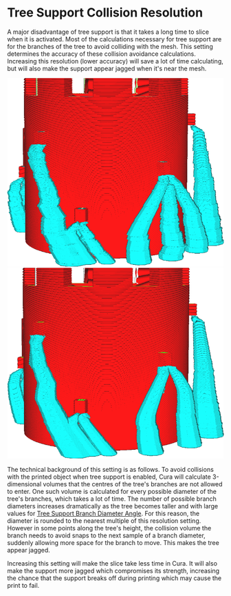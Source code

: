Tree Support Collision Resolution
====
A major disadvantage of tree support is that it takes a long time to slice when it is activated. Most of the calculations necessary for tree support are for the branches of the tree to avoid colliding with the mesh. This setting determines the accuracy of these collision avoidance calculations. Increasing this resolution (lower accuracy) will save a lot of time calculating, but will also make the support appear jagged when it's near the mesh.

<!--screenshot {
"image_path": "support_tree_collision_resolution_lo.png",
"models": [{"script": "castle_low.scad"}],
"camera_position": [-128, -63, 30],
"settings": {
    "z_seam_position": "backright",
    "support_enable": true,
    "support_structure": "tree",
    "support_tree_collision_resolution": 0.2
},
"colours": 32
}-->
<!--screenshot {
"image_path": "support_tree_collision_resolution_hi.png",
"models": [{"script": "castle_low.scad"}],
"camera_position": [-128, -63, 30],
"settings": {
    "z_seam_position": "backright",
    "support_enable": true,
    "support_structure": "tree",
    "support_tree_collision_resolution": 0.02
},
"colours": 32
}-->
![A low resolution (0.2mm) causes the branches to become jagged](images/support_tree_collision_resolution_lo.png)
![A high resolution (0.02mm) creates smooth branches](images/support_tree_collision_resolution_hi.png)

The technical background of this setting is as follows. To avoid collisions with the printed object when tree support is enabled, Cura will calculate 3-dimensional volumes that the centres of the tree's branches are not allowed to enter. One such volume is calculated for every possible diameter of the tree's branches, which takes a lot of time. The number of possible branch diameters increases dramatically as the tree becomes taller and with large values for [Tree Support Branch Diameter Angle](support_tree_branch_diameter_angle.md). For this reason, the diameter is rounded to the nearest multiple of this resolution setting. However in some points along the tree's height, the collision volume the branch needs to avoid snaps to the next sample of a branch diameter, suddenly allowing more space for the branch to move. This makes the tree appear jagged.

Increasing this setting will make the slice take less time in Cura. It will also make the support more jagged which compromises its strength, increasing the chance that the support breaks off during printing which may cause the print to fail.